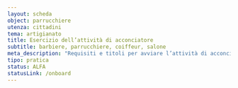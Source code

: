 ```yaml
---
layout: scheda
object: parrucchiere
utenza: cittadini
tema: artigianato
title: Esercizio dell’attività di acconciatore
subtitle: barbiere, parrucchiere, coiffeur, salone
meta_description: "Requisiti e titoli per avviare l’attività di acconciatore"
tipo: pratica
status: ALFA
statusLink: /onboard
---
```

